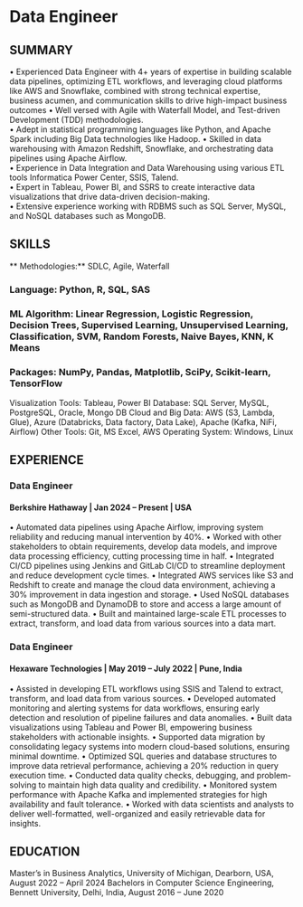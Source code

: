 # Data Engineer

## SUMMARY
•	Experienced Data Engineer with 4+ years of expertise in building scalable data pipelines, optimizing ETL workflows, and leveraging cloud platforms like AWS and Snowflake, combined with strong technical expertise, business acumen, and communication skills to drive high-impact business outcomes
•	Well versed with Agile with Waterfall Model, and Test-driven Development (TDD) methodologies.  
•	Adept in statistical programming languages like Python, and Apache Spark including Big Data technologies like Hadoop.
•	Skilled in data warehousing with Amazon Redshift, Snowflake, and orchestrating data pipelines using Apache Airflow.  
•	Experience in Data Integration and Data Warehousing using various ETL tools Informatica Power Center, SSIS, Talend.  
•	Expert in Tableau, Power BI, and SSRS to create interactive data visualizations that drive data-driven decision-making.  
•	Extensive experience working with RDBMS such as SQL Server, MySQL, and NoSQL databases such as MongoDB.

## SKILLS
** Methodologies:** SDLC, Agile, Waterfall 
### Language: Python, R, SQL, SAS 
### ML Algorithm: Linear Regression, Logistic Regression, Decision Trees, Supervised Learning, Unsupervised Learning, Classification, SVM, Random Forests, Naive Bayes, KNN, K Means 
### Packages: NumPy, Pandas, Matplotlib, SciPy, Scikit-learn, TensorFlow 
Visualization Tools: Tableau, Power BI 
Database: SQL Server, MySQL, PostgreSQL, Oracle, Mongo DB
Cloud and Big Data: AWS (S3, Lambda, Glue), Azure (Databricks, Data factory, Data Lake), Apache (Kafka, NiFi, Airflow)
Other Tools: Git, MS Excel, AWS 
Operating System: Windows, Linux 

## EXPERIENCE
### Data Engineer                                                                                                                                               
#### Berkshire Hathaway | Jan 2024 – Present | USA
•	Automated data pipelines using Apache Airflow, improving system reliability and reducing manual intervention by 40%.
•	Worked with other stakeholders to obtain requirements, develop data models, and improve data processing efficiency, cutting processing time in half.
•	Integrated CI/CD pipelines using Jenkins and GitLab CI/CD to streamline deployment and reduce development cycle times.
•	Integrated AWS services like S3 and Redshift to create and manage the cloud data environment, achieving a 30% improvement in data ingestion and storage.
•	Used NoSQL databases such as MongoDB and DynamoDB to store and access a large amount of semi-structured data.
•	Built and maintained large-scale ETL processes to extract, transform, and load data from various sources into a data mart.

### Data Engineer
#### Hexaware Technologies | May 2019 – July 2022 | Pune, India
•	Assisted in developing ETL workflows using SSIS and Talend to extract, transform, and load data from various sources.
•	Developed automated monitoring and alerting systems for data workflows, ensuring early detection and resolution of pipeline failures and data anomalies.
•	Built data visualizations using Tableau and Power BI, empowering business stakeholders with actionable insights.
•	Supported data migration by consolidating legacy systems into modern cloud-based solutions, ensuring minimal downtime.
•	Optimized SQL queries and database structures to improve data retrieval performance, achieving a 20% reduction in query execution time.
•	Conducted data quality checks, debugging, and problem-solving to maintain high data quality and credibility.
•	Monitored system performance with Apache Kafka and implemented strategies for high availability and fault tolerance.
•	Worked with data scientists and analysts to deliver well-formatted, well-organized and easily retrievable data for insights.

## EDUCATION
Master’s in Business Analytics, University of Michigan, Dearborn, USA, August 2022 – April 2024
Bachelors in Computer Science Engineering, Bennett University, Delhi, India, August 2016 – June 2020 
